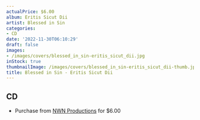 ```yaml
---
actualPrice: $6.00
album: Eritis Sicut Dii
artist: Blessed in Sin
categories:
- CD
date: '2022-11-30T06:10:29'
draft: false
images:
- /images/covers/blessed_in_sin-eritis_sicut_dii.jpg
inStock: true
thumbnailImage: /images/covers/blessed_in_sin-eritis_sicut_dii-thumb.jpg
title: Blessed in Sin - Eritis Sicut Dii
---
```


## CD
* Purchase from [NWN Productions](http://shop.nwnprod.com/index.php?route=product/product&path=93&product_id=2500&sort=pd.name&order=ASC) for $6.00
